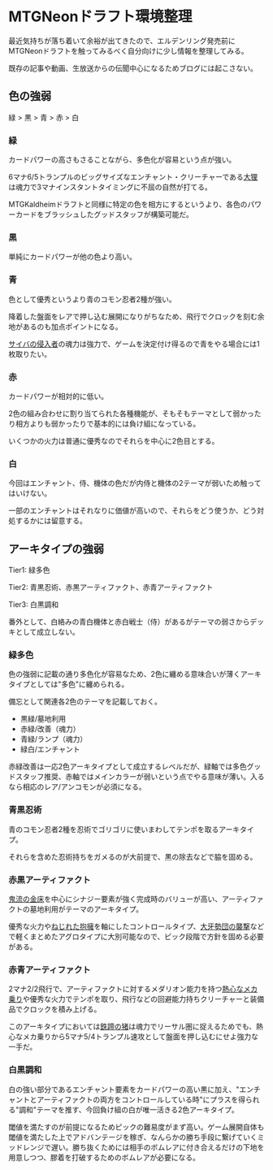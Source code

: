 # MTGNeonドラフト環境整理

最近気持ちが落ち着いて余裕が出てきたので、エルデンリング発売前にMTGNeonドラフトを触ってみるべく自分向けに少し情報を整理してみる。

既存の記事や動画、生放送からの伝聞中心になるためブログには起こさない。

## 色の強弱

緑 > 黒 > 青 > 赤 > 白

### 緑

カードパワーの高さもさることながら、多色化が容易という点が強い。

6マナ6/5トランプルのビッグサイズなエンチャント・クリーチャーである[大狸](https://gatherer.wizards.com/Pages/Card/Details.aspx?multiverseid=550022)は魂力で3マナインスタントタイミングに不屈の自然が打てる。

MTGKaldheimドラフトと同様に特定の色を相方にするというより、各色のパワーカードをブラッシュしたグッドスタッフが構築可能だ。

### 黒

単純にカードパワーが他の色より高い。

### 青

色として優秀というより青のコモン忍者2種が強い。

降着した盤面をレアで押し込む展開になりがちなため、飛行でクロックを刻む余地があるのも加点ポイントになる。

[サイバの侵入者](https://gatherer.wizards.com/Pages/Card/Details.aspx?multiverseid=549900)の魂力は強力で、ゲームを決定付け得るので青をやる場合には1枚取りたい。

### 赤

カードパワーが相対的に低い。

2色の組み合わせに割り当てられた各種機能が、そもそもテーマとして弱かったり相方よりも弱かったりで基本的には負け組になっている。

いくつかの火力は普通に優秀なのでそれらを中心に2色目とする。

### 白

今回はエンチャント、侍、機体の色だが内侍と機体の2テーマが弱いため触ってはいけない。

一部のエンチャントはそれなりに価値が高いので、それらをどう使うか、どう対処するかには留意する。

## アーキタイプの強弱

Tier1: 緑多色

Tier2: 青黒忍術、赤黒アーティファクト、赤青アーティファクト

Tier3: 白黒調和

番外として、白絡みの青白機体と赤白戦士（侍）があるがテーマの弱さからデッキとして成立しない。

### 緑多色

色の強弱に記載の通り多色化が容易なため、2色に纏める意味合いが薄くアーキタイプとしては"多色"に纏められる。

備忘として関連各2色のテーマを記載しておく。

- 黒緑/墓地利用
- 赤緑/改善（魂力）
- 青緑/ランプ（魂力）
- 緑白/エンチャント

赤緑改善は一応2色アーキタイプとして成立するレベルだが、緑軸では多色グッドスタッフ推奨、赤軸ではメインカラーが弱いという点でやる意味が薄い。入るなら相応のレア/アンコモンが必須になる。

### 青黒忍術

青のコモン忍者2種を忍術でゴリゴリに使いまわしてテンポを取るアーキタイプ。

それらを含めた忍術持ちをガメるのが大前提で、黒の除去などで脇を固める。

### 赤黒アーティファクト

[鬼流の金床](https://mtg-guild.com/?pid=166493500)を中心にシナジー要素が強く完成時のバリューが高い、アーティファクトの墓地利用がテーマのアーキタイプ。

優秀な火力や[ねじれた抱擁](https://gatherer.wizards.com/Pages/Card/Details.aspx?multiverseid=549952)を軸にしたコントロールタイプ、[大牙勢団の襲撃](https://gatherer.wizards.com/Pages/Card/Details.aspx?multiverseid=549942)などで軽くまとめたアグロタイプに大別可能なので、ピック段階で方針を固める必要がある。

### 赤青アーティファクト

2マナ2/2飛行で、アーティファクトに対するメダリオン能力を持つ[熱心なメカ乗り](https://gatherer.wizards.com/Pages/Card/Details.aspx?multiverseid=550054)や優秀な火力でテンポを取り、飛行などの回避能力持ちクリーチャーと装備品でクロックを積み上げる。

このアーキタイプにおいては[鉄蹄の猪](https://gatherer.wizards.com/Pages/Card/Details.aspx?multiverseid=549976)は魂力でリーサル圏に捉えるためでも、熱心なメカ乗りから5マナ5/4トランプル速攻として盤面を押し込むにせよ強力な一手だ。

### 白黒調和

白の強い部分であるエンチャント要素をカードパワーの高い黒に加え、"エンチャントとアーティファクトの両方をコントロールしている時"にプラスを得られる"調和"テーマを推す、今回負け組の白が唯一活きる2色アーキタイプ。

閾値を満たすのが前提になるためピックの難易度がまず高い。ゲーム展開自体も閾値を満たした上でアドバンテージを稼ぎ、なんらかの勝ち手段に繋げていくミッドレンジで遅い。勝ち抜くためには相手のボムレアに付き合えるだけの下地を用意しつつ、膠着を打破するためのボムレアが必要になる。
